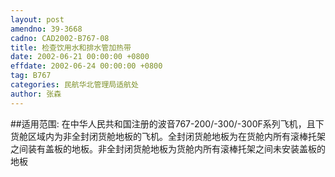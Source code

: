 ```yaml
---
layout: post
amendno: 39-3668
cadno: CAD2002-B767-08
title: 检查饮用水和排水管加热带
date: 2002-06-21 00:00:00 +0800
effdate: 2002-06-24 00:00:00 +0800
tag: B767
categories: 民航华北管理局适航处
author: 张森
---
```


##适用范围:
在中华人民共和国注册的波音767-200/-300/-300F系列飞机，且下货舱区域内为非全封闭货舱地板的飞机。全封闭货舱地板为在货舱内所有滚棒托架之间装有盖板的地板。非全封闭货舱地板为货舱内所有滚棒托架之间未安装盖板的地板


